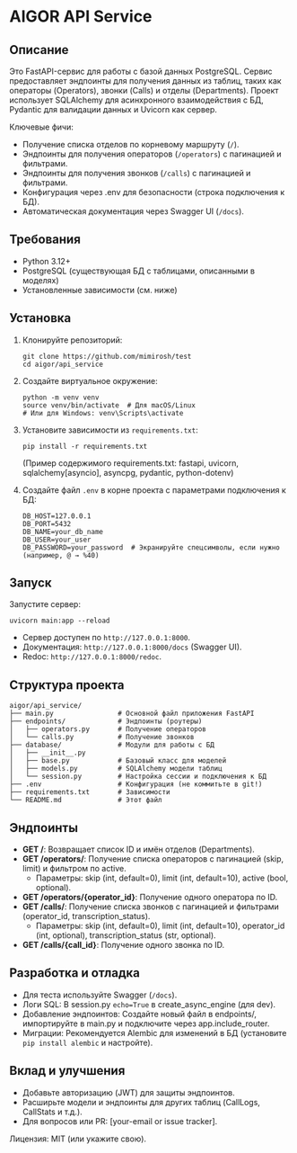 # AIGOR API Service

## Описание
Это FastAPI-сервис для работы с базой данных PostgreSQL. Сервис предоставляет эндпоинты для получения данных из таблиц, таких как операторы (Operators), звонки (Calls) и отделы (Departments). Проект использует SQLAlchemy для асинхронного взаимодействия с БД, Pydantic для валидации данных и Uvicorn как сервер.

Ключевые фичи:
- Получение списка отделов по корневому маршруту (`/`).
- Эндпоинты для получения операторов (`/operators`) с пагинацией и фильтрами.
- Эндпоинты для получения звонков (`/calls`) с пагинацией и фильтрами.
- Конфигурация через .env для безопасности (строка подключения к БД).
- Автоматическая документация через Swagger UI (`/docs`).

## Требования
- Python 3.12+
- PostgreSQL (существующая БД с таблицами, описанными в моделях)
- Установленные зависимости (см. ниже)

## Установка
1. Клонируйте репозиторий:
   ```
   git clone https://github.com/mimirosh/test
   cd aigor/api_service
   ```

2. Создайте виртуальное окружение:
   ```
   python -m venv venv
   source venv/bin/activate  # Для macOS/Linux
   # Или для Windows: venv\Scripts\activate
   ```

3. Установите зависимости из `requirements.txt`:
   ```
   pip install -r requirements.txt
   ```
   (Пример содержимого requirements.txt: fastapi, uvicorn, sqlalchemy[asyncio], asyncpg, pydantic, python-dotenv)

4. Создайте файл `.env` в корне проекта с параметрами подключения к БД:
   ```
   DB_HOST=127.0.0.1
   DB_PORT=5432
   DB_NAME=your_db_name
   DB_USER=your_user
   DB_PASSWORD=your_password  # Экранируйте спецсимволы, если нужно (например, @ → %40)
   ```

## Запуск
Запустите сервер:
```
uvicorn main:app --reload
```
- Сервер доступен по `http://127.0.0.1:8000`.
- Документация: `http://127.0.0.1:8000/docs` (Swagger UI).
- Redoc: `http://127.0.0.1:8000/redoc`.

## Структура проекта
```
aigor/api_service/
├── main.py                # Основной файл приложения FastAPI
├── endpoints/             # Эндпоинты (роутеры)
│   ├── operators.py       # Получение операторов
│   └── calls.py           # Получение звонков
├── database/              # Модули для работы с БД
│   ├── __init__.py
│   ├── base.py            # Базовый класс для моделей
│   ├── models.py          # SQLAlchemy модели таблиц
│   └── session.py         # Настройка сессии и подключения к БД
├── .env                   # Конфигурация (не коммитьте в git!)
├── requirements.txt       # Зависимости
└── README.md              # Этот файл
```

## Эндпоинты
- **GET /**: Возвращает список ID и имён отделов (Departments).
- **GET /operators/**: Получение списка операторов с пагинацией (skip, limit) и фильтром по active.
  - Параметры: skip (int, default=0), limit (int, default=10), active (bool, optional).
- **GET /operators/{operator_id}**: Получение одного оператора по ID.
- **GET /calls/**: Получение списка звонков с пагинацией и фильтрами (operator_id, transcription_status).
  - Параметры: skip (int, default=0), limit (int, default=10), operator_id (int, optional), transcription_status (str, optional).
- **GET /calls/{call_id}**: Получение одного звонка по ID.

## Разработка и отладка
- Для теста используйте Swagger (`/docs`).
- Логи SQL: В session.py `echo=True` в create_async_engine (для dev).
- Добавление эндпоинтов: Создайте новый файл в endpoints/, импортируйте в main.py и подключите через app.include_router.
- Миграции: Рекомендуется Alembic для изменений в БД (установите `pip install alembic` и настройте).

## Вклад и улучшения
- Добавьте авторизацию (JWT) для защиты эндпоинтов.
- Расширьте модели и эндпоинты для других таблиц (CallLogs, CallStats и т.д.).
- Для вопросов или PR: [your-email or issue tracker].

Лицензия: MIT (или укажите свою).